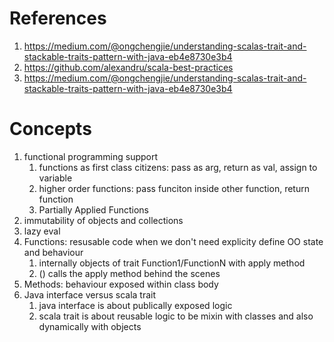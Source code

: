 # References
1. https://medium.com/@ongchengjie/understanding-scalas-trait-and-stackable-traits-pattern-with-java-eb4e8730e3b4
2. https://github.com/alexandru/scala-best-practices
3. https://medium.com/@ongchengjie/understanding-scalas-trait-and-stackable-traits-pattern-with-java-eb4e8730e3b4


# Concepts
1. functional programming support
   1. functions as first class citizens: pass as arg, return as val, assign to variable
   2. higher order functions: pass funciton inside other function, return function
   3. Partially Applied Functions
2. immutability of objects and collections
3. lazy eval
4. Functions: resusable code when we don't need explicity define OO state and behaviour
   1. internally objects of trait Function1/FunctionN with apply method
   2. () calls the apply method behind the scenes
5. Methods: behaviour exposed within class body
6. Java interface versus scala trait
   1. java interface is about publically exposed logic
   2. scala trait is about reusable logic to be mixin with classes and also dynamically with objects
